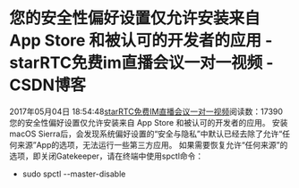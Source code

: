 # 您的安全性偏好设置仅允许安装来自 App Store 和被认可的开发者的应用 - starRTC免费im直播会议一对一视频 - CSDN博客
2017年05月04日 18:54:48[starRTC免费IM直播会议一对一视频](https://me.csdn.net/elesos)阅读数：17390
您的安全性偏好设置仅允许安装来自 App Store 和被认可的开发者的应用。
安装macOS Sierra后，会发现系统偏好设置的“安全与隐私”中默认已经去除了允许“任何来源”App的选项，无法运行一些第三方应用。
如果需要恢复允许“任何来源”的选项，即关闭Gatekeeper，请在终端中使用spctl命令：
- sudo spctl --master-disable
